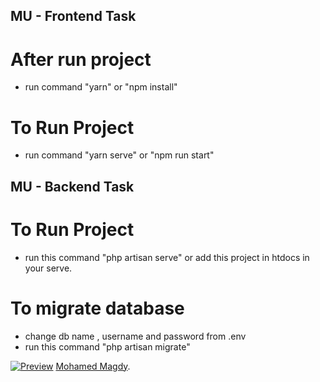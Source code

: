 ## MU - Frontend Task

# After run project
- run command "yarn" or "npm install"

# To Run Project
- run command "yarn serve" or "npm run start"

## MU - Backend Task

# To Run Project
- run this command "php artisan serve" or add this project in htdocs in your serve.

# To migrate database
- change db name , username and password from .env 
- run this command  "php artisan migrate"

[![Preview](https://drive.google.com/file/d/1TdS9xxC49kKdiaP1aQvK_C3FKRdSoEzc/view)](https://drive.google.com/file/d/1TdS9xxC49kKdiaP1aQvK_C3FKRdSoEzc/view)
[Mohamed Magdy](mohamedmagdy2891@gmail.com).
